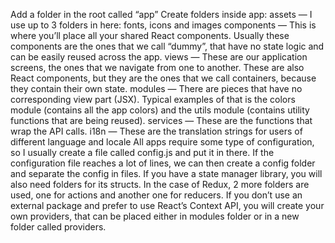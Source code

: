 Add a folder in the root called “app”
Create folders inside app:
assets — I use up to 3 folders in here: fonts, icons and images
components — This is where you’ll place all your shared React components. Usually these components are the ones that we call “dummy”, that have no state logic and can be easily reused across the app.
views — These are our application screens, the ones that we navigate from one to another. These are also React components, but they are the ones that we call containers, because they contain their own state.
modules — There are pieces that have no corresponding view part (JSX). Typical examples of that is the colors module (contains all the app colors) and the utils module (contains utility functions that are being reused).
services — These are the functions that wrap the API calls.
i18n — These are the translation strings for users of different language and locale
All apps require some type of configuration, so I usually create a file called config.js and put it in there. If the configuration file reaches a lot of lines, we can then create a config folder and separate the config in files.
If you have a state manager library, you will also need folders for its structs. In the case of Redux, 2 more folders are used, one for actions and another one for reducers. If you don’t use an external package and prefer to use React’s Context API, you will create your own providers, that can be placed either in modules folder or in a new folder called providers.